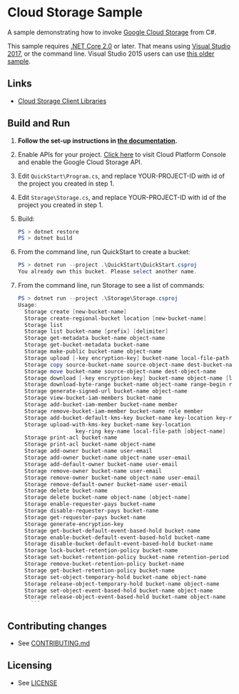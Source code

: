 # Cloud Storage Sample

A sample demonstrating how to invoke [Google Cloud Storage](
https://cloud.google.com/storage/docs/) from C#.

This sample requires [.NET Core 2.0](
    https://www.microsoft.com/net/core) or later.  That means using
[Visual Studio 2017](
    https://www.visualstudio.com/), or the command line.  Visual Studio 2015 users
can use [this older sample](
    https://github.com/GoogleCloudPlatform/dotnet-docs-samples/tree/vs2015/storage/api).

## Links

- [Cloud Storage Client Libraries](https://cloud.google.com/storage/docs/reference/libraries#client-libraries-install-csharp)

## Build and Run

1.  **Follow the set-up instructions in [the documentation](https://cloud.google.com/dotnet/docs/setup).**

4.  Enable APIs for your project.
    [Click here](https://console.cloud.google.com/flows/enableapi?apiid=storage_api&showconfirmation=true)
    to visit Cloud Platform Console and enable the Google Cloud Storage API.

7.  Edit `QuickStart\Program.cs`, and replace YOUR-PROJECT-ID with id
    of the project you created in step 1.

7.  Edit `Storage\Storage.cs`, and replace YOUR-PROJECT-ID with id
    of the project you created in step 1.

8.  Build:

    ```ps1
    PS > dotnet restore
    PS > dotnet build
    ```

9.  From the command line, run QuickStart to create a bucket:

    ```ps1
    PS > dotnet run --project .\QuickStart\QuickStart.csproj
    You already own this bucket. Please select another name.
    ```

10. From the command line, run Storage to see a list of commands:

    ```ps1
    PS > dotnet run --project .\Storage\Storage.csproj
	Usage:
	  Storage create [new-bucket-name]
	  Storage create-regional-bucket location [new-bucket-name]
	  Storage list
	  Storage list bucket-name [prefix] [delimiter]
	  Storage get-metadata bucket-name object-name
	  Storage get-bucket-metadata bucket-name
	  Storage make-public bucket-name object-name
	  Storage upload [-key encryption-key] bucket-name local-file-path [object-name]
	  Storage copy source-bucket-name source-object-name dest-bucket-name dest-object-name
	  Storage move bucket-name source-object-name dest-object-name
	  Storage download [-key encryption-key] bucket-name object-name [local-file-path]
	  Storage download-byte-range bucket-name object-name range-begin range-end [local-file-path]
	  Storage generate-signed-url bucket-name object-name
	  Storage view-bucket-iam-members bucket-name
	  Storage add-bucket-iam-member bucket-name member
	  Storage remove-bucket-iam-member bucket-name role member
	  Storage add-bucket-default-kms-key bucket-name key-location key-ring key-name
	  Storage upload-with-kms-key bucket-name key-location
				      key-ring key-name local-file-path [object-name]
	  Storage print-acl bucket-name
	  Storage print-acl bucket-name object-name
	  Storage add-owner bucket-name user-email
	  Storage add-owner bucket-name object-name user-email
	  Storage add-default-owner bucket-name user-email
	  Storage remove-owner bucket-name user-email
	  Storage remove-owner bucket-name object-name user-email
	  Storage remove-default-owner bucket-name user-email
	  Storage delete bucket-name
	  Storage delete bucket-name object-name [object-name]
	  Storage enable-requester-pays bucket-name
	  Storage disable-requester-pays bucket-name
	  Storage get-requester-pays bucket-name
	  Storage generate-encryption-key
	  Storage get-bucket-default-event-based-hold bucket-name
	  Storage enable-bucket-default-event-based-hold bucket-name
	  Storage disable-bucket-default-event-based-hold bucket-name
	  Storage lock-bucket-retention-policy bucket-name
	  Storage set-bucket-retention-policy bucket-name retention-period
	  Storage remove-bucket-retention-policy bucket-name
	  Storage get-bucket-retention-policy bucket-name
	  Storage set-object-temporary-hold bucket-name object-name
	  Storage release-object-temporary-hold bucket-name object-name
	  Storage set-object-event-based-hold bucket-name object-name
	  Storage release-object-event-based-hold bucket-name object-name
	    ```

## Contributing changes

* See [CONTRIBUTING.md](../../CONTRIBUTING.md)

## Licensing

* See [LICENSE](../../LICENSE)
